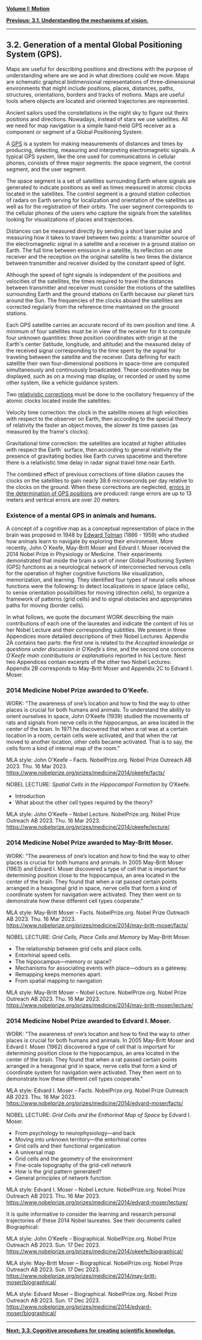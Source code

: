 
[**Volume I: Motion**](./volume-I.md)

[**Previous: 3.1.  Understanding the mechanisms of vision.**](./vol-I-chap-3-sect-1.md) 

***

## **3.2.  Generation of a mental Global Positioning System (GPS).**

Maps are useful for describing positions and directions with the purpose of understanding where are we and in what directions could we move. Maps are schematic graphical bidimensional representations of three-dimensional environments that might include positions, places, distances, paths, structures, orientations, borders and tracks of motions. Maps are useful tools where objects are located and oriented trajectories are represented.

Ancient sailors used the constellations in the night sky to figure out theirs positions and directions. Nowadays, instead of stars we use satellites. All we need for map navigation is a simple hand-held GPS receiver as a component or segment of a Global Positioning System.

A [GPS](https://en.wikipedia.org/wiki/Global_Positioning_System) is a system for making measurements of distances and times by producing, detecting, measuring and interpreting electromagnetic signals.  A typical GPS system, like the one used for communications in cellular phones, consists of three major segments: the space segment, the control segment, and the user segment. 

The space segment is a set of satellites surrounding Earth where signals are generated to indicate positions as well as times measured in atomic clocks located in the satellites. The control segment is a ground station collection of radars on Earth serving for localization and orientation of the satellites as well as for the registration of their orbits. The user segment corresponds to the cellular phones of the users who capture the signals from the satellites looking for visualizations of places and trajectories.

Distances can be measured directly by sending a short laser pulse and measuring how it takes to travel between two points: a transmitter source of the electromagnetic signal in a satellite and a receiver in a ground station on Earth. The full time between emission in a satellite, its reflection on one receiver and the reception on the original satellite is two times the distance between transmitter and receiver divided by the constant speed of light. 

Although the speed of light signals is independent of the positions and velocities of the satellites, the times required to travel the distances between transmitter and receiver must consider the motions of the satellites surrounding Earth and the ground stations on Earth because our planet turs around the Sun. The frequencies of the clocks aboard the satellites are corrected regularly from the reference time maintained on the ground stations. 

Each GPS satellite carries an accurate record of its own position and time. A minimum of four satellites must be in view of the receiver for it to compute four unknown quantities: three position coordinates with origin at the Earth's center (latitude, longitude, and altitude) and the measured delay of the received signal corresponding to the time spent by the signal for traveling between the satellite and the receiver. Data defining for each satellite their own four-dimensional positions in space-time are computed simultaneously and continuously broadcasted. These coordinates may be displayed, such as on a moving map display, or recorded or used by some other system, like a vehicle guidance system.

Two [relativistic corrections](https://en.wikipedia.org/wiki/Tests_of_general_relativity) must be done to the oscillatory frequency of the atomic clocks located inside the satellites: 

Velocity time correction: the clock in the satellite moves at high velocities with respect to the observer on Earth, then according to the special theory of relativity the faster an object moves, the slower its time passes (as measured by the frame's clocks). 

Gravitational time correction: the satellites are located at higher altitudes with respect the Earth´ surface, then according to general relativity the presence of gravitating bodies like Earth curves spacetime and therefore there is a relativistic time delay in radar signal travel time near Earth.

The combined effect of previous corrections of time dilation causes the clocks on the satellites to gain nearly 38.6 microseconds per day relative to the clocks on the ground. When these corrections are neglected, [errors in the determination of GPS positions](https://en.wikipedia.org/wiki/Time_dilation#Velocity_time_dilation) are produced: range errors are up to 13 meters and vertical errors are over 20 meters. 

### **Existence of a mental GPS in animals and humans.**

A concept of a cognitive map as a conceptual representation of place in the brain was proposed in 1948 by [Edward Tolman]() (1886 - 1959) who studied how animals learn to navigate by exploring their environment. More recently, John O´Keefe, May-Britt Moser and Edvard I. Moser received the 2014 Nobel Prize in Physiology or Medicine. Their experiments demonstrated that inside the brain a sort of inner Global Positioning System (GPS) functions as a neurological network of interconnected nervous cells for the operation of higher cognitive functions like visualization, memorization, and learning. They identified four types of neural cells whose functions were the following: to detect localizations in space (place cells), to sense orientation possibilities for moving (direction cells), to organize a framework of patterns (grid cells) and to signal obstacles and appropriates paths for moving (border cells).

In what follows, we quote the document WORK describing the main contributions of each one of the laureates and indicate the content of his or her Nobel Lecture and their corresponding subtitles. We present in three Appendices more detailed descriptions of their Nobel Lectures: Appendix 2A contains two parts: the first one is related to the *Accepted knowledge or questions under discussion in O´Keefe´s time*, and the second one concerns *O´Keefe main contributions or explanations* reported in his Lecture. Next two Appendices contain excerpts of the other two Nobel Lectures: Appendix 2B corresponds to May-Britt Moser and Appendix 2C to Edvard I. Moser. 


### **2014 Medicine Nobel Prize awarded to O’Keefe.**
	
WORK: "The awareness of one’s location and how to find the way to other places is crucial for both humans and animals. To understand the ability to orient ourselves in space, John O’Keefe (1939) studied the movements of rats and signals from nerve cells in the hippocampus, an area located in the center of the brain. In 1971 he discovered that when a rat was at a certain location in a room, certain cells were activated, and that when the rat moved to another location, other cells became activated. That is to say, the cells form a kind of internal map of the room."

MLA style: John O'Keefe – Facts. NobelPrize.org. Nobel Prize Outreach AB 2023. Thu. 16 Mar 2023. <https://www.nobelprize.org/prizes/medicine/2014/okeefe/facts/>

NOBEL LECTURE: *Spatial Cells in the Hippocampal Formation* by O’Keefe.

- Introduction
- What about the other cell types required by the theory?

MLA style: John O’Keefe – Nobel Lecture. NobelPrize.org. Nobel Prize Outreach AB 2023. Thu. 16 Mar 2023. <https://www.nobelprize.org/prizes/medicine/2014/okeefe/lecture/>


### **2014 Medicine Nobel Prize awarded to May-Britt Moser.**

WORK: "The awareness of one’s location and how to find the way to other places is crucial for both humans and animals. In 2005 May-Britt Moser (1963) and Edvard I. Moser discovered a type of cell that is important for determining position close to the hippocampus, an area located in the center of the brain. They found that when a rat passed certain points arranged in a hexagonal grid in space, nerve cells that form a kind of coordinate system for navigation were activated. They then went on to demonstrate how these different cell types cooperate."

MLA style: May-Britt Moser – Facts. NobelPrize.org. Nobel Prize Outreach AB 2023. Thu. 16 Mar 2023. <https://www.nobelprize.org/prizes/medicine/2014/may-britt-moser/facts/>

NOBEL LECTURE: *Grid Cells, Place Cells and Memory* by May-Britt Moser.

- The relationship between grid cells and place cells.
- Entorhinal speed cells.
- The hippocampus—memory or space?
- Mechanisms for associating events with place—odours as a gateway.
- Remapping keeps memories apart.
- From spatial mapping to navigation

MLA style: May-Britt Moser – Nobel Lecture. NobelPrize.org. Nobel Prize Outreach AB 2023. Thu. 16 Mar 2023. <https://www.nobelprize.org/prizes/medicine/2014/may-britt-moser/lecture/>

### **2014 Medicine Nobel Prize awarded to Edvard I. Moser.**

WORK: "The awareness of one’s location and how to find the way to other places is crucial for both humans and animals. In 2005 May-Britt Moser and Edvard I. Moser (1962) discovered a type of cell that is important for determining position close to the hippocampus, an area located in the center of the brain. They found that when a rat passed certain points arranged in a hexagonal grid in space, nerve cells that form a kind of coordinate system for navigation were activated. They then went on to demonstrate how these different cell types cooperate."

MLA style: Edvard I. Moser – Facts. NobelPrize.org. Nobel Prize Outreach AB 2023. Thu. 16 Mar 2023. <https://www.nobelprize.org/prizes/medicine/2014/edvard-moser/facts/>

NOBEL LECTURE: *Grid Cells and the Enthorinal Map of Space* by Edvard I. Moser.

- From psychology to neurophysiology—and back
- Moving into unknown territory—the entorhinal cortex
- Grid cells and their functional organization
- A universal map
- Grid cells and the geometry of the environment
- Fine-scale topography of the grid-cell network
- How is the grid pattern generated?
- General principles of network function

MLA style: Edvard I. Moser – Nobel Lecture. NobelPrize.org. Nobel Prize Outreach AB 2023. Thu. 16 Mar 2023. <https://www.nobelprize.org/prizes/medicine/2014/edvard-moser/lecture/>

It is quite informative to consider the learning and research personal trajectories of these 2014 Nobel laureates. See their documents called Biographical:

MLA style: John O’Keefe – Biographical. NobelPrize.org. Nobel Prize Outreach AB 2023. Sun. 17 Dec 2023. https://www.nobelprize.org/prizes/medicine/2014/okeefe/biographical/

MLA style: May-Britt Moser – Biographical. NobelPrize.org. Nobel Prize Outreach AB 2023. Sun. 17 Dec 2023. https://www.nobelprize.org/prizes/medicine/2014/may-britt-moser/biographical/

MLA style: Edvard Moser – Biographical. NobelPrize.org. Nobel Prize Outreach AB 2023. Sun. 17 Dec 2023. https://www.nobelprize.org/prizes/medicine/2014/edvard-moser/biographical/


***

[**Next: 3.3.  Cognitive procedures for creating scientific knowledge.**](./vol-I-chap-3-sect-3.md)

